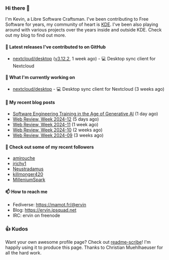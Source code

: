 ### Hi there 👋

I'm Kevin, a Libre Software Craftsman. I've been contributing to Free Software for years,
my community of heart is [KDE](https://kde.org). I've been also playing around with various
projects over the years inside and outside KDE. Check out my blog to find out more.

#### 🔭 Latest releases I've contributed to on GitHub

- [nextcloud/desktop](https://github.com/nextcloud/desktop) ([v3.12.2](https://github.com/nextcloud/desktop/releases/tag/v3.12.2), 1 week ago) - 💻 Desktop sync client for Nextcloud

#### 🌱 What I'm currently working on

- [nextcloud/desktop](https://github.com/nextcloud/desktop) - 💻 Desktop sync client for Nextcloud (3 weeks ago)

#### 📜 My recent blog posts

- [Software Engineering Training in the Age of Generative AI](https://ervin.ipsquad.net/blog/2024/03/26/software-engineering-training-in-the-age-of-generative-ai/) (1 day ago)
- [Web Review, Week 2024-12](https://ervin.ipsquad.net/blog/2024/03/22/web-review-week-2024-12/) (5 days ago)
- [Web Review, Week 2024-11](https://ervin.ipsquad.net/blog/2024/03/15/web-review-week-2024-11/) (1 week ago)
- [Web Review, Week 2024-10](https://ervin.ipsquad.net/blog/2024/03/08/web-review-week-2024-10/) (2 weeks ago)
- [Web Review, Week 2024-09](https://ervin.ipsquad.net/blog/2024/03/01/web-review-week-2024-09/) (3 weeks ago)

#### 👯 Check out some of my recent followers

- [amirouche](https://github.com/amirouche)
- [jrichy1](https://github.com/jrichy1)
- [Neustradamus](https://github.com/Neustradamus)
- [killmonger420](https://github.com/killmonger420)
- [MilleniumSpark](https://github.com/MilleniumSpark)

#### 📫 How to reach me

- Fediverse: https://mamot.fr/@ervin
- Blog: https://ervin.ipsquad.net
- IRC: ervin on freenode

### 👍 Kudos

Want your own awesome profile page? Check out [readme-scribe](https://github.com/muesli/readme-scribe)!
I'm happily using it to produce this page. Thanks to Christian Muehlhaeuser for all the hard work.

